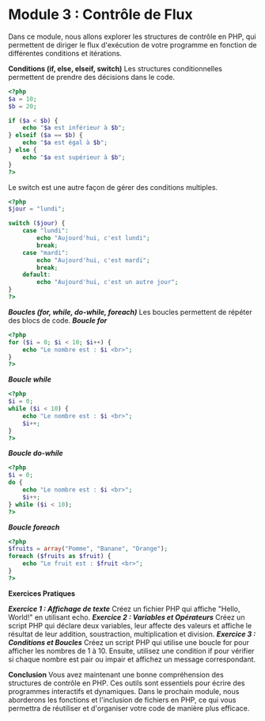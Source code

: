 # Module 3 : Contrôle de Flux
Dans ce module, nous allons explorer les structures de contrôle en PHP, qui permettent de diriger le flux d'exécution de votre programme en fonction de différentes conditions et itérations.

**Conditions (if, else, elseif, switch)**
Les structures conditionnelles permettent de prendre des décisions dans le code.
```php
<?php
$a = 10;
$b = 20;

if ($a < $b) {
    echo "$a est inférieur à $b";
} elseif ($a == $b) {
    echo "$a est égal à $b";
} else {
    echo "$a est supérieur à $b";
}
?>
```
Le switch est une autre façon de gérer des conditions multiples.
```php
<?php
$jour = "lundi";

switch ($jour) {
    case "lundi":
        echo "Aujourd'hui, c'est lundi";
        break;
    case "mardi":
        echo "Aujourd'hui, c'est mardi";
        break;
    default:
        echo "Aujourd'hui, c'est un autre jour";
}
?>
```
***Boucles (for, while, do-while, foreach)***
Les boucles permettent de répéter des blocs de code.
***Boucle for***
```php
<?php
for ($i = 0; $i < 10; $i++) {
    echo "Le nombre est : $i <br>";
}
?>
```
***Boucle while***
```php
<?php
$i = 0;
while ($i < 10) {
    echo "Le nombre est : $i <br>";
    $i++;
}
?>
```
***Boucle do-while***
```php
<?php
$i = 0;
do {
    echo "Le nombre est : $i <br>";
    $i++;
} while ($i < 10);
?>
```
***Boucle foreach***
```php
<?php
$fruits = array("Pomme", "Banane", "Orange");
foreach ($fruits as $fruit) {
    echo "Le fruit est : $fruit <br>";
}
?>
```
**Exercices Pratiques**

***Exercice 1 : Affichage de texte***
Créez un fichier PHP qui affiche "Hello, World!" en utilisant echo.
***Exercice 2 : Variables et Opérateurs***
Créez un script PHP qui déclare deux variables, leur affecte des valeurs et affiche le résultat de leur addition, soustraction, multiplication et division.
***Exercice 3 : Conditions et Boucles***
Créez un script PHP qui utilise une boucle for pour afficher les nombres de 1 à 10. Ensuite, utilisez une condition if pour vérifier si chaque nombre est pair ou impair et affichez un message correspondant.

**Conclusion**
Vous avez maintenant une bonne compréhension des structures de contrôle en PHP. Ces outils sont essentiels pour écrire des programmes interactifs et dynamiques. Dans le prochain module, nous aborderons les fonctions et l'inclusion de fichiers en PHP, ce qui vous permettra de réutiliser et d'organiser votre code de manière plus efficace.


